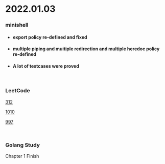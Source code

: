 # 2022.01.03
### minishell
* #### export policy re-defined and fixed
* #### multiple piping and muitiple redirection and multiple heredoc policy re-defined
* #### A lot of testcases were proved

<br/>

### LeetCode
[312](https://leetcode.com/problems/burst-balloons/)

[1010](https://leetcode.com/problems/pairs-of-songs-with-total-durations-divisible-by-60/)

[997](https://leetcode.com/problems/find-the-town-judge/)

<br/>

### Golang Study
Chapter 1 Finish
